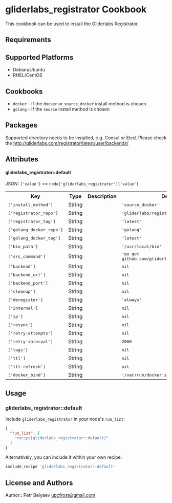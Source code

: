 gliderlabs_registrator Cookbook
===============================
This cookbook can be used to install the Gliderlabs Registrator.

Requirements
------------
## Supported Platforms

- Debian/Ubuntu
- RHEL/CentOS

## Cookbooks
- `docker` - If the `docker` or `source_docker` install method is chosen
- `golang` - If the `source` install method is chosen

## Packages
Supported directory needs to be installed, e.g. Consul or Etcd. Please check the 
http://gliderlabs.com/registrator/latest/user/backends/

Attributes
----------
#### gliderlabs_registrator::default
JSON: `['value']` == `node['gliderlabs_registrator']['value']`

<table>
  <tr>
    <th>Key</th>
    <th>Type</th>
    <th>Description</th>
    <th>Default</th>
  </tr>
  <tr>
    <td><tt>['install_method']</tt></td>
    <td>String</td>
    <td></td>
    <td><tt>'source_docker'</tt></td>
  </tr>
  <tr>
    <td><tt>['registrator_repo']</tt></td>
    <td>String</td>
    <td></td>
    <td><tt>'gliderlabs/registrator'</tt></td>
  </tr>
  <tr>
    <td><tt>['registrator_tag']</tt></td>
    <td>String</td>
    <td></td>
    <td><tt>'latest'</tt></td>
  </tr>
  <tr>
    <td><tt>['golang_docker_repo']</tt></td>
    <td>String</td>
    <td></td>
    <td><tt>'golang'</tt></td>
  </tr>
  <tr>
    <td><tt>['golang_docker_tag']</tt></td>
    <td>String</td>
    <td></td>
    <td><tt>'latest'</tt></td>
  </tr>
  <tr>
    <td><tt>['bin_path']</tt></td>
    <td>String</td>
    <td></td>
    <td><tt>'/usr/local/bin'</tt></td>
  </tr>
  <tr>
    <td><tt>['src_command']</tt></td>
    <td>String</td>
    <td></td>
    <td><tt>'go get github.com/gliderlabs/registrator'</tt></td>
  </tr>
  <tr>
    <td><tt>['backend']</tt></td>
    <td>String</td>
    <td></td>
    <td><tt>nil</tt></td>
  </tr>
  <tr>
    <td><tt>['backend_url']</tt></td>
    <td>String</td>
    <td></td>
    <td><tt>nil</tt></td>
  </tr>
  <tr>
    <td><tt>['backend_port']</tt></td>
    <td>String</td>
    <td></td>
    <td><tt>nil</tt></td>
  </tr>
  <tr>
    <td><tt>['cleanup']</tt></td>
    <td>String</td>
    <td></td>
    <td><tt>nil</tt></td>
  </tr>
  <tr>
    <td><tt>['deregister']</tt></td>
    <td>String</td>
    <td></td>
    <td><tt>'always'</tt></td>
  </tr>
  <tr>
    <td><tt>['internal']</tt></td>
    <td>String</td>
    <td></td>
    <td><tt>nil</tt></td>
  </tr>
  <tr>
    <td><tt>['ip']</tt></td>
    <td>String</td>
    <td></td>
    <td><tt>nil</tt></td>
  </tr>
  <tr>
    <td><tt>['resync']</tt></td>
    <td>String</td>
    <td></td>
    <td><tt>nil</tt></td>
  </tr>
  <tr>
    <td><tt>['retry-attempts']</tt></td>
    <td>String</td>
    <td></td>
    <td><tt>nil</tt></td>
  </tr>
  <tr>
    <td><tt>['retry-interval']</tt></td>
    <td>String</td>
    <td></td>
    <td><tt>2000</tt></td>
  </tr>
  <tr>
    <td><tt>['tags']</tt></td>
    <td>String</td>
    <td></td>
    <td><tt>nil</tt></td>
  </tr>
  <tr>
    <td><tt>['ttl']</tt></td>
    <td>String</td>
    <td></td>
    <td><tt>nil</tt></td>
  </tr>
  <tr>
    <td><tt>['ttl-refresh']</tt></td>
    <td>String</td>
    <td></td>
    <td><tt>nil</tt></td>
  </tr>
  <tr>
    <td><tt>['docker_bind']</tt></td>
    <td>String</td>
    <td></td>
    <td><tt>'/var/run/docker.sock:/tmp/docker.sock'</tt></td>
  </tr>
</table>

## Usage

### gliderlabs_registrator::default

Include `gliderlabs_registrator` in your node's `run_list`:

```json
{
  "run_list": [
    "recipe[gliderlabs_registrator::default]"
  ]
}
```

Alternatively, you can include it within your own recipe:

```ruby
include_recipe 'gliderlabs_registrator::default'
```

## License and Authors

Author:: Petr Belyaev <upcfrost@gmail.com>
